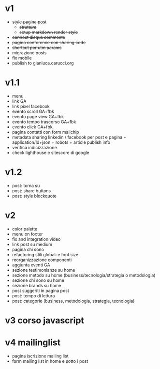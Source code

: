 # v1

- ~~style pagina post~~
  - ~~struttura~~
  - ~~setup markdown render style~~
- ~~connect disqus comments~~
- ~~pagina conference con sharing code~~
- ~~shortcut per utm params~~
- migrazione posts
- fix mobile
- publish to gianluca.carucci.org

# v1.1

- menu
- link GA
- link pixel facebook
- evento scroll GA+fbk
- evento page view GA+fbk
- evento tempo trascorso GA+fbk
- evento click GA+fbk
- pagina contatti con form mailchip
- metadata sharing linkedin / facebook per post e pagina + application/ld+json + robots + article publish info
- verifica indicizzazione
- check lighthouse e sitescore di google

# v1.2

- post: torna su
- post: share buttons
- post: style blockquote

# v2

- color palette
- menu on footer
- fix and integration video
- link post su medium
- pagina chi sono
- refactoring stili globali e font size
- reorganizzazione componenti
- aggiunta eventi GA
- sezione testimonianze su home
- sezione metodo su home (business/tecnologia/strategia o metodologia)
- sezione chi sono su home
- sezione brands su home
- post suggeriti in pagina post
- post: tempo di lettura
- post: categorie (business, metodologia, strategia, tecnologia)

# v3 corso javascript

# v4 mailinglist

- pagina iscrizione mailing list
- form mailing list in home e sotto i post
